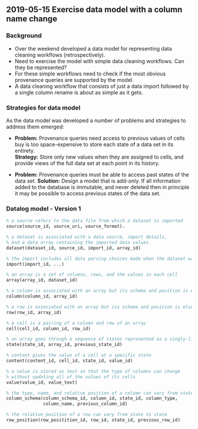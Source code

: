 ## 2019-05-15 Exercise data model with a column name change

### Background
- Over the weekend developed a data model for representing data cleaning workflows (retrospectively).
- Need to exercise the model with simple data cleaning workflows. Can they be represented?
- For these simple workflows need to check if the most obvious provenance queries are supported by the model.
- A data cleaning workflow that consists of just a data import followed by a single column rename is about as simple as it gets.

### Strategies for data model
As the data model was developed a number of problems and strategies to address them emerged:

- **Problem:** Provenance queries need access to previous values of cells buy is too space-expensive to store each state of a data set in its entirety.  
**Strategy:** Store only new values when they are assigned to cells, and provide views of the full data set at each point in its history.


-   **Problem:**  Provenance queries must be able to access past states of the data set.
**Solution:** Design a model that is add-only.  If all information added to the database is immutable, and never deleted then in principle it may be possible to access previous states of the data set.


### Datalog model - Version 1
```prolog
% a source refers to the data file from which a dataset is imported
source(source_id, source_uri, source_format).

% a dataset is associated with a data source, import details,
% and a data array containing the imported data values
dataset(dataset_id, source_id, import_id, array_id)

% the import includes all data parsing choices made when the dataset was created
import(import_id, ...)

% an array is a set of columns, rows, and the values in each cell
array(array_id, dataset_id)

% a column is associated with an array but its schema and position is elsewhere
column(column_id, array_id)

% a row is associated with an array but iss schema and position is elsewhere
row(row_id, array_id)

% a cell is a pairing of a column and row of an array
cell(cell_id, column_id, row_id)

% an array goes through a sequence of states represented as a singly-linked list
state(state_id, array_id, previous_state_id)

% content gives the value of a cell at a specific state
content(content_id, cell_id, state_id, value_id)

% a value is stored as text so that the type of columns can change
% without updating all of the values of its cells
value(value_id, value_text)

% the type, name, and relative position of a column can vary from state to state
column_schema(column_schema_id, column_id, state_id, column_type,
              column_name, previous_column_id)

% the relative position of a row can vary from state to state
row_position(row_positition_id, row_id, state_id, previous_row_id)

```
